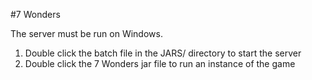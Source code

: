 #7 Wonders

The server must be run on Windows.

1. Double click the batch file in the JARS/ directory to start the server
2. Double click the 7 Wonders jar file to run an instance of the game
